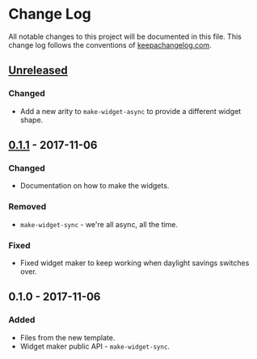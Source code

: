 # Change Log
All notable changes to this project will be documented in this file. This change log follows the conventions of [keepachangelog.com](http://keepachangelog.com/).

## [Unreleased]
### Changed
- Add a new arity to `make-widget-async` to provide a different widget shape.

## [0.1.1] - 2017-11-06
### Changed
- Documentation on how to make the widgets.

### Removed
- `make-widget-sync` - we're all async, all the time.

### Fixed
- Fixed widget maker to keep working when daylight savings switches over.

## 0.1.0 - 2017-11-06
### Added
- Files from the new template.
- Widget maker public API - `make-widget-sync`.

[Unreleased]: https://github.com/your-name/numbers-map-filters/compare/0.1.1...HEAD
[0.1.1]: https://github.com/your-name/numbers-map-filters/compare/0.1.0...0.1.1
